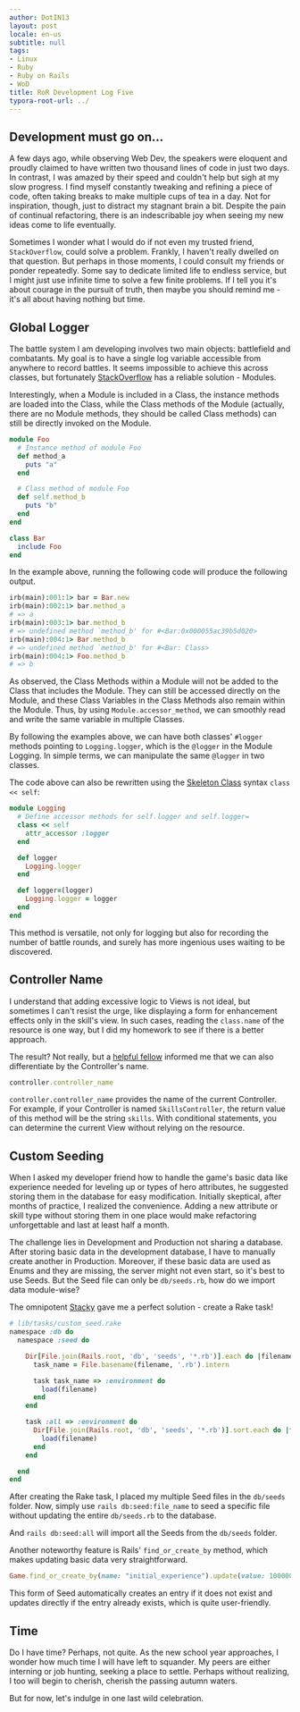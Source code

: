 ```yaml
---
author: DotIN13
layout: post
locale: en-us
subtitle: null
tags:
- Linux
- Ruby
- Ruby on Rails
- WoD
title: RoR Development Log Five
typora-root-url: ../
---
```


## Development must go on...

A few days ago, while observing Web Dev, the speakers were eloquent and proudly claimed to have written two thousand lines of code in just two days. In contrast, I was amazed by their speed and couldn't help but sigh at my slow progress. I find myself constantly tweaking and refining a piece of code, often taking breaks to make multiple cups of tea in a day. Not for inspiration, though, just to distract my stagnant brain a bit. Despite the pain of continual refactoring, there is an indescribable joy when seeing my new ideas come to life eventually.

Sometimes I wonder what I would do if not even my trusted friend, `StackOverflow`, could solve a problem. Frankly, I haven't really dwelled on that question. But perhaps in those moments, I could consult my friends or ponder repeatedly. Some say to dedicate limited life to endless service, but I might just use infinite time to solve a few finite problems. If I tell you it's about courage in the pursuit of truth, then maybe you should remind me - it's all about having nothing but time.

## Global Logger

The battle system I am developing involves two main objects: battlefield and combatants. My goal is to have a single log variable accessible from anywhere to record battles. It seems impossible to achieve this across classes, but fortunately [StackOverflow](https://stackoverflow.com/questions/917566/ruby-share-logger-instance-among-module-classes) has a reliable solution - Modules.

Interestingly, when a Module is included in a Class, the instance methods are loaded into the Class, while the Class methods of the Module (actually, there are no Module methods, they should be called Class methods) can still be directly invoked on the Module.

```ruby
module Foo
  # Instance method of module Foo
  def method_a
    puts "a"
  end

  # Class method of module Foo
  def self.method_b
    puts "b"
  end
end

class Bar
  include Foo
end
```

In the example above, running the following code will produce the following output.

```ruby
irb(main):001:1> bar = Bar.new
irb(main):002:1> bar.method_a
# => a
irb(main):003:1> bar.method_b
# => undefined method `method_b' for #<Bar:0x000055ac39b5d020>
irb(main):004:1> Bar.method_b
# => undefined method `method_b' for #<Bar: Class>
irb(main):004:1> Foo.method_b
# => b
```

As observed, the Class Methods within a Module will not be added to the Class that includes the Module. They can still be accessed directly on the Module, and these Class Variables in the Class Methods also remain within the Module. Thus, by using `Module.accessor_method`, we can smoothly read and write the same variable in multiple Classes.

By following the examples above, we can have both classes' `#logger` methods pointing to `Logging.logger`, which is the `@logger` in the Module Logging. In simple terms, we can manipulate the same `@logger` in two classes.

The code above can also be rewritten using the [Skeleton Class](https://ruby-doc.org/core-2.7.1/doc/syntax/modules_and_classes_rdoc.html#label-Singleton+Classes) syntax `class << self`:

```ruby
module Logging
  # Define accessor methods for self.logger and self.logger=
  class << self
    attr_accessor :logger
  end

  def logger
    Logging.logger
  end

  def logger=(logger)
    Logging.logger = logger
  end
end
```

This method is versatile, not only for logging but also for recording the number of battle rounds, and surely has more ingenious uses waiting to be discovered.

## Controller Name

I understand that adding excessive logic to Views is not ideal, but sometimes I can't resist the urge, like displaying a form for enhancement effects only in the skill's view. In such cases, reading the `class.name` of the resource is one way, but I did my homework to see if there is a better approach.

The result? Not really, but a [helpful fellow](https://stackoverflow.com/questions/3757491/can-i-get-the-name-of-the-current-controller-in-the-view) informed me that we can also differentiate by the Controller's name.

```ruby
controller.controller_name
```

`controller.controller_name` provides the name of the current Controller. For example, if your Controller is named `SkillsController`, the return value of this method will be the string `skills`. With conditional statements, you can determine the current View without relying on the resource.

## Custom Seeding

When I asked my developer friend how to handle the game's basic data like experience needed for leveling up or types of hero attributes, he suggested storing them in the database for easy modification. Initially skeptical, after months of practice, I realized the convenience. Adding a new attribute or skill type without storing them in one place would make refactoring unforgettable and last at least half a month.

The challenge lies in Development and Production not sharing a database. After storing basic data in the development database, I have to manually create another in Production. Moreover, if these basic data are used as Enums and they are missing, the server might not even start, so it's best to use Seeds. But the Seed file can only be `db/seeds.rb`, how do we import data module-wise?

The omnipotent [Stacky](https://stackoverflow.com/questions/7130334-is-there-any-way-to-have-multiple-seeds-rb-files-any-kind-of-versioning-for-s) gave me a perfect solution - create a Rake task!

```ruby
# lib/tasks/custom_seed.rake
namespace :db do
  namespace :seed do

    Dir[File.join(Rails.root, 'db', 'seeds', '*.rb')].each do |filename|
      task_name = File.basename(filename, '.rb').intern

      task task_name => :environment do
        load(filename)
      end
    end

    task :all => :environment do
      Dir[File.join(Rails.root, 'db', 'seeds', '*.rb')].sort.each do |filename|
        load(filename)
      end
    end

  end
end
```

After creating the Rake task, I placed my multiple Seed files in the `db/seeds` folder. Now, simply use `rails db:seed:file_name` to seed a specific file without updating the entire `db/seeds.rb` to the database.

And `rails db:seed:all` will import all the Seeds from the `db/seeds` folder.

Another noteworthy feature is Rails' `find_or_create_by` method, which makes updating basic data very straightforward.

```ruby
Game.find_or_create_by(name: "initial_experience").update(value: 100000)
```

This form of Seed automatically creates an entry if it does not exist and updates directly if the entry already exists, which is quite user-friendly.

## Time

Do I have time? Perhaps, not quite. As the new school year approaches, I wonder how much time I will have left to squander. My peers are either interning or job hunting, seeking a place to settle. Perhaps without realizing, I too will begin to cherish, cherish the passing autumn waters.

But for now, let's indulge in one last wild celebration.
